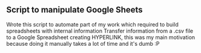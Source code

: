 ## Script to manipulate Google Sheets

Wrote this script to automate part of my work which required to build spreadsheets with internal information
Transfer information from a .csv file to a Google Spreadsheet creating HYPERLINK, this was my main motivation because doing it manually takes a lot of time and it's dumb :P
